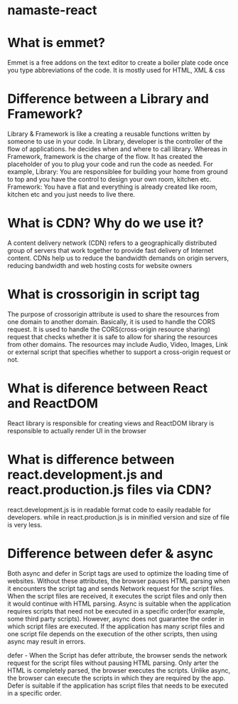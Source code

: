 # namaste-react

# What is emmet?
 Emmet is a free addons on the text editor to create a boiler plate code once you type abbreviations of the code. It is mostly used for HTML, XML & css
# Difference between a Library and Framework?
Library & Framework is like a creating a reusable functions written by someone to use in your code. 
In Library, developer is the controller of the flow of applications. he decides when and where to call library. Whereas in Framework, framework is the charge of the flow. It has created the placeholder of you to plug your code and run the code as needed.
For example, Library: You are responsiblee for building your home from ground to top and you have the control to design your own room, kitchen etc.
Framework: You have a flat and everything is already created like room, kitchen etc and you just needs to live there.

# What is CDN? Why do we use it?
A content delivery network (CDN) refers to a geographically distributed group of servers that work together to provide fast delivery of Internet content.
CDNs help us to reduce the bandwidth demands on origin servers, reducing bandwidth and web hosting costs for website owners

# What is crossorigin in script tag
The purpose of crossorigin attribute is used to share the resources from one domain to another domain. Basically, it is used to handle the CORS request. It is used to handle the CORS(cross-origin resource sharing) request that checks whether it is safe to allow for sharing the resources from other domains. The resources may include Audio, Video, Images, Link or external script that specifies whether to support a cross-origin request or not.

# What is diference between React and ReactDOM
React library is responsible for creating views and ReactDOM library is responsible to actually render UI in the browser

# What is difference between react.development.js and react.production.js files via CDN?
react.development.js is in readable format code to easily readable for developers. while in react.production.js is in minified version and size of file is very less.

# Difference between defer & async

Both async and defer in Script tags are used to optimize the loading time of websites. Without these attributes, the browser pauses HTML parsing when it encounters the script tag and sends Network request for the script files. When the script files are received, it executes the script files and only then it would continue with HTML parsing.
Async is suitable when the application requires scripts that need not be executed in a specific order(for example, some third party scripts). However, async does not guarantee the order in which script files are executed. If the application has many script files and one script file depends on the execution of the other scripts, then using async may result in errors.

defer - When the Script has defer attribute, the browser sends the network request for the script files without pausing HTML parsing. Only arter the HTML is completely parsed, the browser executes the scripts. Unlike async, the browser can execute the scripts in which they are required by the app. Defer is suitable if the application has script files that needs to be executed in a specific order.
